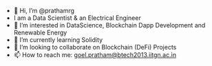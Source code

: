 - 👋 Hi, I’m @prathamrg
- I am a Data Scientist & an Electrical Engineer
- 👀 I’m interested in DataScience, Blockchain Dapp Development and Renewable Energy
- 🌱 I’m currently learning Solidity
- 💞️ I’m looking to collaborate on Blockchain (DeFi) Projects
- 📫 How to reach me: goel.pratham@btech2013.iitgn.ac.in

<!---
prathamrg/prathamrg is a ✨ special ✨ repository because its `README.md` (this file) appears on your GitHub profile.
You can click the Preview link to take a look at your changes.
--->
